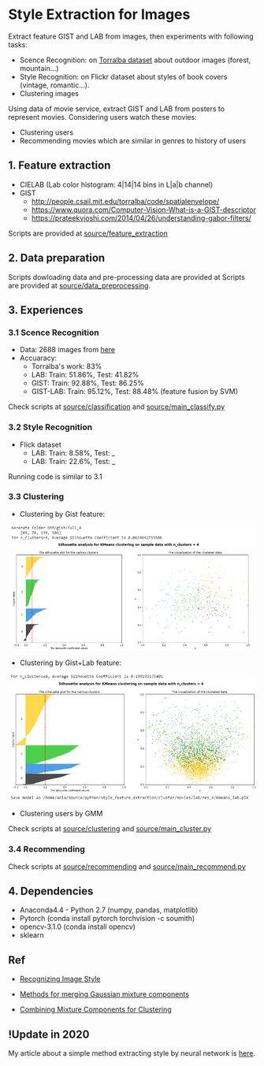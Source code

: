 # Style Extraction for Images

Extract feature GIST and LAB from images, then experiments with following tasks:

+ Scence Recognition: on [Torralba dataset](http://people.csail.mit.edu/torralba/code/spatialenvelope/) about outdoor images (forest, mountain...)
+ Style Recognition: on Flickr dataset about styles of book covers (vintage, romantic...).
+ Clustering images

Using data of movie service, extract GIST and LAB from posters to represent movies. Considering users watch these movies:

+ Clustering users
+ Recommending movies which are similar in genres to history of users

## 1. Feature extraction

- CIELAB (Lab color histogram: 4|14|14 bins in L|a|b channel)
- GIST
  + http://people.csail.mit.edu/torralba/code/spatialenvelope/
  + https://www.quora.com/Computer-Vision-What-is-a-GIST-descriptor
  + https://prateekvjoshi.com/2014/04/26/understanding-gabor-filters/

Scripts are provided at [source/feature_extraction](https://github.com/anvy1102/style-etraction-for-images/tree/master/source/feature_extraction)

## 2. Data preparation

Scripts dowloading data and pre-processing data are provided at Scripts are provided at [source/data_preprocessing](https://github.com/anvy1102/style-etraction-for-images/tree/master/source/data_preprocessing).		  

## 3. Experiences

### 3.1 Scence Recognition

- Data: 2688 images from [here](http://people.csail.mit.edu/torralba/code/spatialenvelope/)
- Accuaracy:
    + Torralba's work: 83%
    + LAB:      Train: 51.86%, Test: 41.82%
    + GIST:     Train: 92.88%, Test: 86.25%
    + GIST-LAB: Train: 95.12%, Test: 88.48% (feature fusion by SVM)

Check scripts at [source/classification](https://github.com/anvy1102/style-etraction-for-images/tree/master/source/classification) and [source/main_classify.py](https://github.com/anvy1102/style-etraction-for-images/tree/master/source/main_classify.py)     

### 3.2 Style Recognition

- Flick dataset
	+ LAB:      Train: 8.58%, Test: _
	+ LAB:      Train: 22.6%, Test: _

Running code is similar to 3.1

### 3.3 Clustering

+ Clustering by Gist feature: 

![gist_clustering_image](/images/gist_clustering_image.png)

+ Clustering by Gist+Lab feature: 
	
![gistlab_clustering_image](/images/gistlab_clustering_image.png)

+ Clustering users by GMM

Check scripts at [source/clustering](https://github.com/anvy1102/style-etraction-for-images/tree/master/source/clustering) and [source/main_cluster.py](https://github.com/anvy1102/style-etraction-for-images/tree/master/source/main_cluster.py)

### 3.4 Recommending

Check scripts at [source/recommending](https://github.com/anvy1102/style-etraction-for-images/tree/master/source/recommending) and [source/main_recommend.py](https://github.com/anvy1102/style-etraction-for-images/tree/master/source/main_recommend.py)     

## 4. Dependencies 

- Anaconda4.4 - Python 2.7 (numpy, pandas, matplotlib)
- Pytorch (conda install pytorch torchvision -c soumith)
- opencv-3.1.0 (conda install opencv)
- sklearn


## Ref	
- [Recognizing Image Style](https://arxiv.org/abs/1311.3715)

- [Methods for merging Gaussian mixture components](https://doi.org/10.1007/s11634-010-0058-3)

- [Combining Mixture Components
for Clustering](https://www.stat.washington.edu/raftery/Research/PDF/Baudry2010.pdf)

## !Update in 2020 
My article about a simple method extracting style by neural network is [here](https://langocthuyan.wordpress.com/2020/04/20/neural-algorithm-of-artistic-style-transfer-understanding-and-examples-with-pytorch/).
